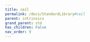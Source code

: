 ```yaml
---
title: ceil
permalink: /docs/StandardLibrary#ceil
parent: intrinsics
grand_parent: std
has_children: False
nav_order: 9
---
```

